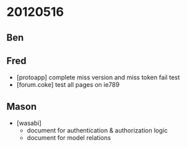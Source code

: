 # 20120516

## Ben



## Fred
- [protoapp] complete miss version and miss token fail test
- [forum.coke] test all pages on ie789



## Mason
- [wasabi] 
    - document for authentication & authorization logic
    - document for model relations